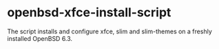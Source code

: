 # openbsd-xfce-install-script
The script installs and configure xfce, slim and slim-themes on a freshly installed OpenBSD 6.3.
